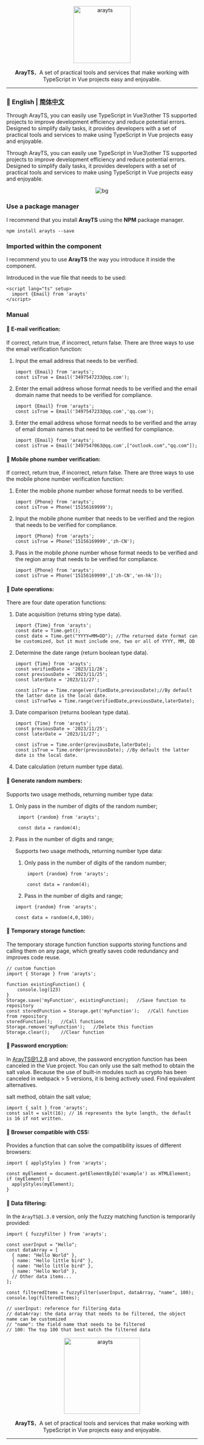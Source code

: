 <p align="center"><img src="https://github.com/Reset-Sheep/ArayTS/blob/img/logo.jpg" alt="arayts" width="150" /></p>

<P align="center"><b>ArayTS</b>，A set of practical tools and services that make working with TypeScript in Vue projects easy and enjoyable.</P>
<hr />

### :hear_no_evil: English | [简体中文](https://github.com/Reset-Sheep/ArayTS/blob/main/README.CN.md)

Through ArayTS, you can easily use TypeScript in Vue3\other TS supported projects to improve development efficiency and reduce potential errors. Designed to simplify daily tasks, it provides developers with a set of practical tools and services to make using TypeScript in Vue projects easy and enjoyable.

Through ArayTS, you can easily use TypeScript in Vue3\other TS supported projects to improve development efficiency and reduce potential errors. Designed to simplify daily tasks, it provides developers with a set of practical tools and services to make using TypeScript in Vue projects easy and enjoyable.

 <p align="center"><img src="https://github.com/Reset-Sheep/ArayTS/blob/img/_08aab89c-1522-4364-8791-ce68b1465146.jpg" alt="bg" /></p>

### Use a package manager
I recommend that you install **ArayTS** using the **NPM** package manager.
```
npm install arayts --save
```
### Imported within the component
I recommend you to use **ArayTS** the way you introduce it inside the component.

Introduced in the vue file that needs to be used:
```
<script lang="ts" setup>
  import {Email} from 'arayts'  
</script>
```

<!-- ### Global introduction
Introduced in the main.ts file:

```
import { createApp } from 'vue'
import App from './App.vue'
import arayts from 'arayts'

const app = createApp(App)
app.use(App)
app.use(arayts)
app.mount('#app')
```
If you use global import, you need to use `arayts` to call the function before all the following methods, for example:
```
const isTrue = arayts.Email('3497547233@qq.com');
const date = arayts.Time.get();
``` -->

### Manual
#### :tada: E-mail verification:

If correct, return true, if incorrect, return false.
There are three ways to use the email verification function:
1. Input the email address that needs to be verified.
      ```
      import {Email} from 'arayts';
      const isTrue = Email('3497547233@qq.com');
      ```
2. Enter the email address whose format needs to be verified and the email domain name that needs to be verified for compliance.
      ```
      import {Email} from 'arayts';
      const isTrue = Email('3497547233@qq.com','qq.com');
      ```
3. Enter the email address whose format needs to be verified and the array of email domain names that need to be verified for compliance.
      ```
      import {Email} from 'arayts';
      const isTrue = Email('3497547063@qq.com',["outlook.com","qq.com"]);
      ```

#### :tada: Mobile phone number verification:

If correct, return true, if incorrect, return false.
There are three ways to use the mobile phone number verification function:
1. Enter the mobile phone number whose format needs to be verified.
   ```
   import {Phone} from 'arayts';
   const isTrue = Phone('15156169999');
   ```
2. Input the mobile phone number that needs to be verified and the region that needs to be verified for compliance.
   ```
   import {Phone} from 'arayts';
   const isTrue = Phone('15156169999','zh-CN');
   ```
3. Pass in the mobile phone number whose format needs to be verified and the region array that needs to be verified for compliance.
   ```
   import {Phone} from 'arayts';
   const isTrue = Phone('15156169999',['zh-CN','en-hk']);
   ```

#### :tada: Date operations:

There are four date operation functions:
1. Date acquisition (returns string type data).
     ```
     import {Time} from 'arayts';
     const date = Time.get();
     const date = Time.get("YYYY=MM=DD"); //The returned date format can be customized, but it must include one, two or all of YYYY, MM, DD
     ```
2. Determine the date range (return boolean type data).
     ```
     import {Time} from 'arayts';
     const verifiedDate = '2023/11/26';
     const previousDate = '2023/11/25';
     const laterDate = '2023/11/27';
     
     const isTrue = Time.range(verifiedDate,previousDate);//By default the latter date is the local date.
     const isTrueTwo = Time.range(verifiedDate,previousDate,laterDate);
     ```
3. Date comparison (returns boolean type data).
     ```
     import {Time} from 'arayts';
     const previousDate = '2023/11/25';
     const laterDate = '2023/11/27';
         
     const isTrue = Time.order(previousDate,laterDate);
     const isTrue = Time.order(previousDate); //By default the latter date is the local date.
     ```
4. Date calculation (return number type data).

#### :tada: Generate random numbers:

Supports two usage methods, returning number type data:
1. Only pass in the number of digits of the random number;

     ```
      import {random} from 'arayts';
         
      const data = random(4);
     ```
2. Pass in the number of digits and range;

   Supports two usage methods, returning number type data:
    1. Only pass in the number of digits of the random number;

         ```
          import {random} from 'arayts';
             
          const data = random(4);
         ```
    2. Pass in the number of digits and range;

     ```
     import {random} from 'arayts';
         
     const data = random(4,0,100);
     ```

#### :tada: Temporary storage function:
The temporary storage function function supports storing functions and calling them on any page, which greatly saves code redundancy and improves code reuse.
```
// custom function
import { Storage } from 'arayts';

function existingFunction() {
    console.log(123)
}
Storage.save('myFunction', existingFunction);   //Save function to repository
const storedFunction = Storage.get('myFunction');   //Call function from repository
storedFunction();   //Call functions
Storage.remove('myFunction');   //Delete this function
Storage.clear();    //Clear function
```

#### :tada: Password encryption:
In ArayTS@1.2.8 and above, the password encryption function has been canceled in the Vue project. You can only use the salt method to obtain the salt value. Because the use of built-in modules such as crypto has been canceled in webpack > 5 versions, it is being actively used. Find equivalent alternatives.

salt method, obtain the salt value;
```
import { salt } from 'arayts';
const salt = salt(16); // 16 represents the byte length, the default is 16 if not written.
```
<!-- 1. Salt method, obtain salt value;
```
import { salt } from 'arayts';   
const salt = salt(16); // 16 represents the byte length, the default value is 16 if not written.
```

2. pbkdf2 encryption;
```
import { pbkdf2 } from 'arayts';   

const data = pbkdf2("123","2323232");
const data2 = pbkdf2("123","2323232",-1,-1,"",""); //Select the default value for all the last four digits, the effect is the same as the previous sentence
const data3 = pbkdf2("123","2323232",10,9,"sha512","base64");

// "123": Password, required
// "2323232": salt value, required
// 10: Number of iterations, optional, default value is 10000
// 9: Supplementary, optional, default value 64
// "sha512": algorithm, optional, default value 'sha512', optional values 'sha512', 'sha1', 'sha256', 'md5'
// "base64": encoding, optional, default value 'hex', optional values 'hex', 'base64'
```

3. bcrypt encryption;
```
import { bcrypt } from 'arayts';   

const data = pbkdf2("123","2323232");
const data2 = pbkdf2("123","2323232","",""); //Select the default value for all the last two digits, the effect is the same as the previous sentence
const data3 = pbkdf2("123","2323232","sha512","base64");

// "123": Password, required
// "2323232": salt value, required
// "sha512": algorithm, optional, default value 'sha512', optional values 'sha512', 'sha1', 'sha256', 'md5'
// "base64": encoding, optional, default value 'hex', optional values 'hex', 'base64'
```

4. scrypt encryption;
```
import { scrypt } from 'arayts';   
    
const data = pbkdf2("123","2323232");
const data2 = pbkdf2("123","2323232",-1,""); //Select the default value for all the last two digits, the effect is the same as the previous sentence
const data3 = pbkdf2("123","2323232",10,"base64");

// "123": Password, required
// "2323232": salt value, required
// 10: Number of digits, optional, default value 64
// "base64": encoding, optional, default value 'hex', optional values 'hex', 'base64'
```

5、md5 encryption；
```
import { md5 } from 'arayts';   

const data = pbkdf2("123");
const data2 = pbkdf2("123",""); //Select the default value for all the last digits, the effect is the same as the previous sentence
const data3 = pbkdf2("123","base64");

// "123": Password, required
// "base64": encoding, optional, default value 'hex', optional values 'hex', 'base64'
``` -->

#### :tada: Browser compatible with CSS:
Provides a function that can solve the compatibility issues of different browsers:
```
import { applyStyles } from 'arayts';

const myElement = document.getElementById('example') as HTMLElement;
if (myElement) {
  applyStyles(myElement);
}
```

#### :tada: Data filtering:
In the `ArayTS@1.3.0` version, only the fuzzy matching function is temporarily provided:
```
import { fuzzyFilter } from 'arayts';

const userInput = "Hello";
const dataArray = [
  { name: "Hello World" },
  { name: "Hello little bird" },
  { name: "Hello little bird" },
  { name: "Hello World" },
  // Other data items...
];

const filteredItems = fuzzyFilter(userInput, dataArray, "name", 100);
console.log(filteredItems);

// userInput: reference for filtering data
// dataArray: the data array that needs to be filtered, the object name can be customized
// "name": the field name that needs to be filtered
// 100: The top 100 that best match the filtered data
```

<p align="center"><img src="https://github.com/Reset-Sheep/ArayTS/blob/img/logo.jpg" alt="arayts" width="200" /></p>
<P align="center"><b>ArayTS</b>，A set of practical tools and services that make working with TypeScript in Vue projects easy and enjoyable.</P>
<hr />

